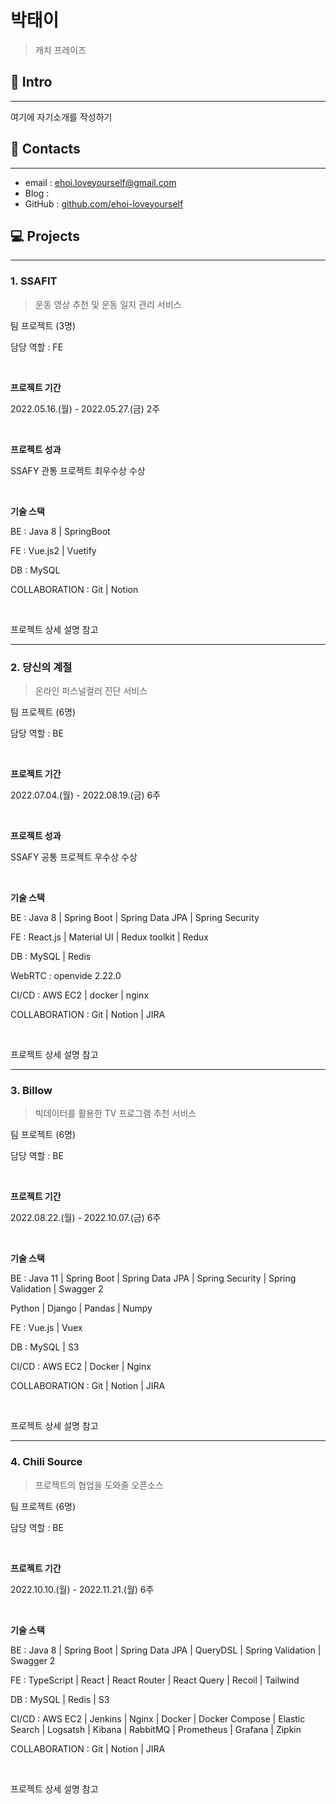 # 박태이

> 캐치 프레이즈
>

## :wave: Intro

---

여기에 자기소개를 작성하기

## :love_letter: Contacts

---

- email : ehoi.loveyourself@gmail.com
- Blog :
- GitHub : [github.com/ehoi-loveyourself](https://github.com/ehoi-loveyourself)

## 💻 Projects

---

### 1. SSAFIT

> 운동 영상 추천 및 운동 일지 관리 서비스
>

팀 프로젝트 (3명)

담당 역할 : FE

<br>

**프로젝트 기간**

2022.05.16.(월) - 2022.05.27.(금) 2주

<br>

**프로젝트 성과**

SSAFY 관통 프로젝트 최우수상 수상

<br>

**기술 스택**

BE : Java 8 | SpringBoot

FE : Vue.js2 | Vuetify

DB : MySQL

COLLABORATION : Git | Notion

<br>

프로젝트 상세 설명 참고

---

### 2. 당신의 계절

> 온라인 퍼스널컬러 진단 서비스
>

팀 프로젝트 (6명)

담당 역할 : BE

<br>

**프로젝트 기간**

2022.07.04.(월) - 2022.08.19.(금) 6주

<br>

**프로젝트 성과**

SSAFY 공통 프로젝트 우수상 수상

<br>

**기술 스택**

BE : Java 8 | Spring Boot | Spring Data JPA | Spring Security

FE : React.js | Material UI | Redux toolkit | Redux

DB : MySQL | Redis

WebRTC : openvide 2.22.0

CI/CD : AWS EC2 | docker | nginx

COLLABORATION : Git | Notion | JIRA

<br>

프로젝트 상세 설명 참고

---

### 3. Billow

> 빅데이터를 활용한 TV 프로그램 추천 서비스
>

팀 프로젝트 (6명)

담당 역할 : BE

<br>

**프로젝트 기간**

2022.08.22.(월) - 2022.10.07.(금) 6주

<br>

**기술 스택**

BE : Java 11 | Spring Boot | Spring Data JPA | Spring Security | Spring Validation | Swagger 2

Python | Django | Pandas | Numpy

FE : Vue.js | Vuex

DB : MySQL | S3

CI/CD : AWS EC2 | Docker | Nginx

COLLABORATION : Git | Notion | JIRA

<br>

프로젝트 상세 설명 참고

---

### 4. Chili Source

> 프로젝트의 협업을 도와줄 오픈소스
>

팀 프로젝트 (6명)

담당 역할 : BE

<br>

**프로젝트 기간**

2022.10.10.(월) - 2022.11.21.(월) 6주

<br>

**기술 스택**

BE : Java 8 | Spring Boot | Spring Data JPA | QueryDSL | Spring Validation | Swagger 2

FE : TypeScript | React | React Router | React Query | Recoil | Tailwind

DB : MySQL | Redis | S3

CI/CD : AWS EC2 | Jenkins | Nginx | Docker | Docker Compose | Elastic Search | Logsatsh | Kibana |  RabbitMQ | Prometheus | Grafana | Zipkin

COLLABORATION : Git | Notion | JIRA

<br>

프로젝트 상세 설명 참고